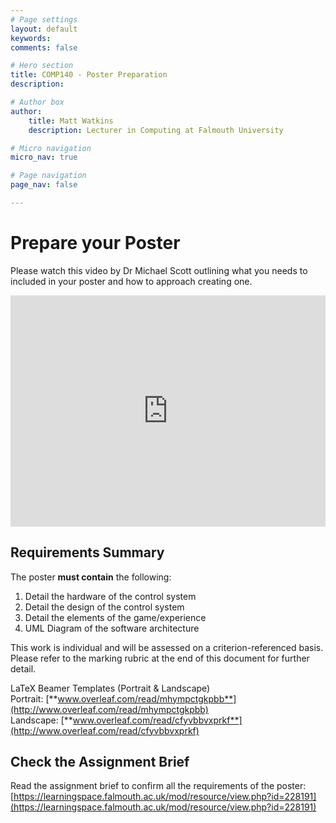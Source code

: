 ```yaml
---
# Page settings
layout: default
keywords:
comments: false

# Hero section
title: COMP140 - Poster Preparation
description: 

# Author box
author:
    title: Matt Watkins
    description: Lecturer in Computing at Falmouth University

# Micro navigation
micro_nav: true

# Page navigation
page_nav: false

---
```


# Prepare your Poster


Please watch this video by Dr Michael Scott outlining what you needs to included in your poster and how to approach creating one.

<iframe width="100%" height="370" src="https://web.microsoftstream.com/embed/video/81855ba3-1807-4516-bd53-f30b79cb4f3a?autoplay=false&showinfo=true" allowfullscreen style="border:none;"></iframe>

## Requirements Summary

The poster **must contain** the following:

 1. Detail the hardware of the control system
 2. Detail the design of the control system
 3. Detail the elements of the game/experience
 4. UML Diagram of the software architecture 

This work is individual and will be assessed on a criterion-referenced basis. Please refer to the marking rubric at the end of this document for further detail.

LaTeX Beamer Templates (Portrait & Landscape)  
 Portrait: [**www.overleaf.com/read/mhympctgkpbb**](http://www.overleaf.com/read/mhympctgkpbb)  
Landscape: [**www.overleaf.com/read/cfyvbbvxprkf**](http://www.overleaf.com/read/cfyvbbvxprkf)

## Check the Assignment Brief

Read the assignment brief to confirm all the requirements of the poster:\
[https://learningspace.falmouth.ac.uk/mod/resource/view.php?id=228191](https://learningspace.falmouth.ac.uk/mod/resource/view.php?id=228191)
<!--stackedit_data:
eyJoaXN0b3J5IjpbMTUyOTYwNzk5OSwtNzE1OTQyNjg3LC03Nj
QyMDg0ODYsODA2MTMyMzE4LDczMDk5ODExNl19
-->